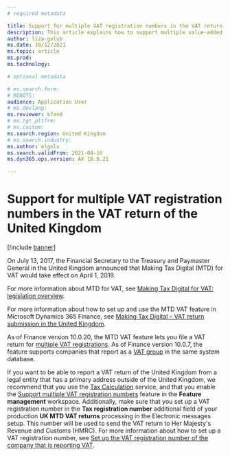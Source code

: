 ```yaml
---
# required metadata

title: Support for multiple VAT registration numbers in the VAT return of the United Kingdom
description: This article explains how to support multiple value-added tax (VAT) registration numbers in a VAT return of the United Kingdom.
author: liza-golub
ms.date: 10/12/2021
ms.topic: article
ms.prod: 
ms.technology: 

# optional metadata

# ms.search.form: 
# ROBOTS: 
audience: Application User
# ms.devlang: 
ms.reviewer: kfend
# ms.tgt_pltfrm: 
# ms.custom: 
ms.search.region: United Kingdom
# ms.search.industry: 
ms.author: elgolu
ms.search.validFrom: 2021-04-10
ms.dyn365.ops.version: AX 10.0.21

---
```


# Support for multiple VAT registration numbers in the VAT return of the United Kingdom

[!include [banner](../includes/banner.md)]

On July 13, 2017, the Financial Secretary to the Treasury and Paymaster General in the United Kingdom announced that Making Tax Digital (MTD) for VAT would take effect on April 1, 2019.

For more information about MTD for VAT, see [Making Tax Digital for VAT: legislation overview](https://www.gov.uk/government/consultations/making-tax-digital-reforms-affecting-businesses/making-tax-digital-for-vat-legislation-overview).

For more information about how to set up and use the MTD VAT feature in Microsoft Dynamics 365 Finance, see [Making Tax Digital – VAT return submission in the United Kingdom](emea-gbr-mtd-vat-integration.md).

As of Finance version 10.0.20, the MTD VAT feature lets you file a VAT return for [multiple VAT registrations](emea-multiple-vat-registration-numbers.md). As of Finance version 10.0.7, the feature supports companies that report as a [VAT group](https://www.gov.uk/hmrc-internal-manuals/vat-groups) in the same system database.

If you want to be able to report a VAT return of the United Kingdom from a legal entity that has a primary address outside of the United Kingdom, we recommend that you use the [Tax Calculation](global-tax-calcuation-service-overview.md) service, and that you enable the [Support multiple VAT registration numbers](emea-multiple-vat-registration-numbers.md) feature in the **Feature management** workspace. Additionally, make sure that you set up a VAT registration number in the **Tax registration number** additional field of your production **UK MTD VAT returns** processing in the Electronic messages setup. This number will be used to send the VAT return to Her Majesty's Revenue and Customs (HMRC). For more information about how to set up a VAT registration number, see [Set up the VAT registration number of the company that is reporting VAT](emea-gbr-mtd-vat-integration-setup.md#vrn).
